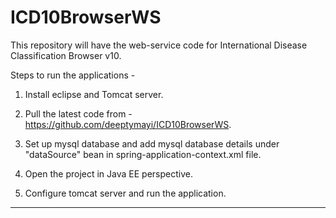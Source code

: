 ICD10BrowserWS
==============

This repository will have the web-service code for International Disease Classification Browser v10.

Steps to run the applications - 

1) Install eclipse and Tomcat server.

2) Pull the latest code from - https://github.com/deeptymayi/ICD10BrowserWS.

3) Set up mysql database and add mysql database details under "dataSource" bean in spring-application-context.xml file.

4) Open the project in Java EE perspective.

5) Configure tomcat server and run the application. 


----------------------------------------------------------------------------------------------------------------------------------
